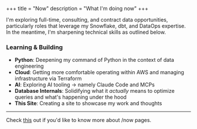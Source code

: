 +++
title = "Now"
description = "What I'm doing now"
+++

I'm exploring full-time, consulting, and contract data opportunities, particularly roles that leverage my Snowflake, dbt, and DataOps expertise. In the meantime, I'm sharpening technical skills as outlined below.

### Learning & Building
- **Python**: Deepening my command of Python in the context of data engineering
- **Cloud**: Getting more comfortable operating within AWS and managing infrastructure via Terraform
- **AI**: Exploring AI tooling → namely Claude Code and MCPs
- **Database Internals**: Solidifying what it _actually_ means to optimize queries and what's happening under the hood
- **This Site**: Creating a site to showcase my work and thoughts

---
Check [this](https://nownownow.com/about) out if you'd like to know more about /now pages.
